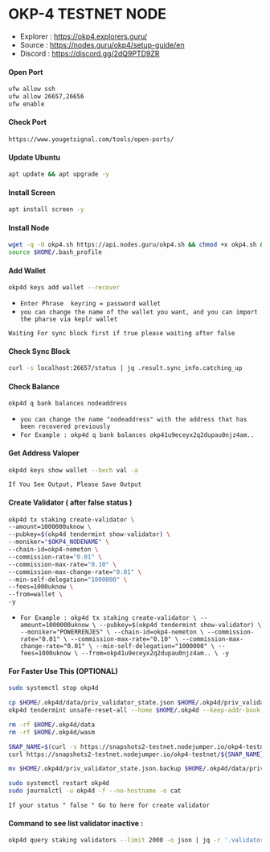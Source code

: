 # OKP-4 TESTNET NODE

 * Explorer : https://okp4.explorers.guru/
 * Source : https://nodes.guru/okp4/setup-guide/en
 * Discord : https://discord.gg/2dQ9PTD9ZR

#### Open Port
```bash
ufw allow ssh
ufw allow 26657,26656
ufw enable
```
#### Check Port
``https://www.yougetsignal.com/tools/open-ports/``

#### Update Ubuntu
```bash
apt update && apt upgrade -y
```

#### Install Screen
```bash
apt install screen -y
```

#### Install Node
```bash
wget -q -O okp4.sh https://api.nodes.guru/okp4.sh && chmod +x okp4.sh && sudo /bin/bash okp4.sh
source $HOME/.bash_profile
```
#### Add Wallet
```bash
okp4d keys add wallet --recover
```
 * ``Enter Phrase 
keyring = password wallet``
 * ``you can change the name of the wallet you want, and you can import the pharse via keplr wallet``

``Waiting For sync block first if true please waiting after false``

#### Check Sync Block
```bash
curl -s localhost:26657/status | jq .result.sync_info.catching_up
```

#### Check Balance
```bash
okp4d q bank balances nodeaddress
```
 * ``you can change the name "nodeaddress" with the address that has been recovered previously``
 * ``For Example : okp4d q bank balances okp41u9eceyx2q2dupau0njz4am..``
 
#### Get Address Valoper
```bash
okp4d keys show wallet --bech val -a
```
``If You See Output, Please Save Output``

#### Create Validator ( after false status )
```bash
okp4d tx staking create-validator \
--amount=1000000uknow \
--pubkey=$(okp4d tendermint show-validator) \
--moniker="$OKP4_NODENAME" \
--chain-id=okp4-nemeton \
--commission-rate="0.01" \
--commission-max-rate="0.10" \
--commission-max-change-rate="0.01" \
--min-self-delegation="1000000" \
--fees=1000uknow \
--from=wallet \
-y
```
 * ``For Example : okp4d tx staking create-validator \
--amount=1000000uknow \
--pubkey=$(okp4d tendermint show-validator) \
--moniker="POWERRENJES" \
--chain-id=okp4-nemeton \
--commission-rate="0.01" \
--commission-max-rate="0.10" \
--commission-max-change-rate="0.01" \
--min-self-delegation="1000000" \
--fees=1000uknow \
--from=okp41u9eceyx2q2dupau0njz4am.. \
-y
``

#### For Faster Use This (OPTIONAL)
```bash
sudo systemctl stop okp4d

cp $HOME/.okp4d/data/priv_validator_state.json $HOME/.okp4d/priv_validator_state.json.backup
okp4d tendermint unsafe-reset-all --home $HOME/.okp4d --keep-addr-book

rm -rf $HOME/.okp4d/data 
rm -rf $HOME/.okp4d/wasm

SNAP_NAME=$(curl -s https://snapshots2-testnet.nodejumper.io/okp4-testnet/ | egrep -o ">okp4-nemeton.*\.tar.lz4" | tr -d ">")
curl https://snapshots2-testnet.nodejumper.io/okp4-testnet/${SNAP_NAME} | lz4 -dc - | tar -xf - -C $HOME/.okp4d

mv $HOME/.okp4d/priv_validator_state.json.backup $HOME/.okp4d/data/priv_validator_state.json

sudo systemctl restart okp4d
sudo journalctl -u okp4d -f --no-hostname -o cat
```
``If your status " false " Go to here for create validator``
#### Command to see list validator inactive :
```bash
okp4d query staking validators --limit 2000 -o json | jq -r '.validators[] | select(.status=="BOND_STATUS_UNBONDED") | [.operator_address, .status, (.tokens|tonumber / pow(10; 6)), .description.moniker] | @csv' | column -t -s"," | sort -k3 -n -r
```
